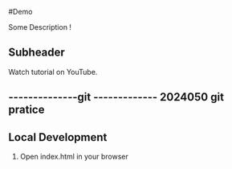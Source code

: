 #Demo

Some Description !

## Subheader

Watch tutorial on YouTube.

--------------git -------------
2024050 git pratice
---------------------------


## Local Development

1. Open index.html in your browser




